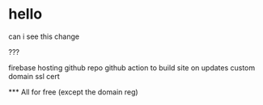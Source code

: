 # hello
can i see this change

???



firebase hosting
github repo
github action to build site on updates
custom domain
ssl cert

*** All for free (except the domain reg)
